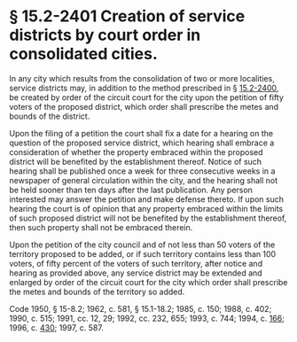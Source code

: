 # § 15.2-2401 Creation of service districts by court order in consolidated cities.

<p>In any city which results from the consolidation of two or more localities, service districts may, in addition to the method prescribed in § <a href='http://law.lis.virginia.gov/vacode/15.2-2400/'>15.2-2400</a>, be created by order of the circuit court for the city upon the petition of fifty voters of the proposed district, which order shall prescribe the metes and bounds of the district.</p><p>Upon the filing of a petition the court shall fix a date for a hearing on the question of the proposed service district, which hearing shall embrace a consideration of whether the property embraced within the proposed district will be benefited by the establishment thereof. Notice of such hearing shall be published once a week for three consecutive weeks in a newspaper of general circulation within the city, and the hearing shall not be held sooner than ten days after the last publication. Any person interested may answer the petition and make defense thereto. If upon such hearing the court is of opinion that any property embraced within the limits of such proposed district will not be benefited by the establishment thereof, then such property shall not be embraced therein.</p><p>Upon the petition of the city council and of not less than 50 voters of the territory proposed to be added, or if such territory contains less than 100 voters, of fifty percent of the voters of such territory, after notice and hearing as provided above, any service district may be extended and enlarged by order of the circuit court for the city which order shall prescribe the metes and bounds of the territory so added.</p><p>Code 1950, § 15-8.2; 1962, c. 581, § 15.1-18.2; 1985, c. 150; 1988, c. 402; 1990, c. 515; 1991, cc. 12, 29; 1992, cc. 232, 655; 1993, c. 744; 1994, c. <a href='http://lis.virginia.gov/cgi-bin/legp604.exe?941+ful+CHAP0166'>166</a>; 1996, c. <a href='http://lis.virginia.gov/cgi-bin/legp604.exe?961+ful+CHAP0430'>430</a>; 1997, c. 587.</p>